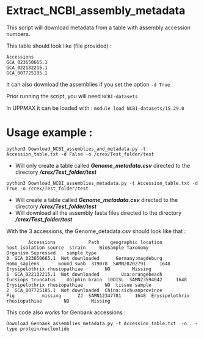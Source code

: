 # Extract_NCBI_assembly_metadata

This script will download metadata from a table with assembly accession numbers.

This table should look like (file provided) : 

```
Accessions
GCA_023650665.1
GCA_022132215.1
GCA_007725185.1
```

It can also download the assemblies if you set the option ```-d True```

Prior running the script, you will need ```NCBI-datasets```

In UPPMAX it can be loaded with : ```module load NCBI-datasets/15.29.0```

# Usage example :

```python3 Download_NCBI_assemblies_and_metadata.py -t Accession_table.txt -d False -o /crex/Test_folder/test```

* Will only create a table called ***Genome_metadata.csv*** directed to the directory ***/crex/Test_folder/test***

```python3 Download_NCBI_assemblies_metadata.py -t Accession_table.txt -d True -o /crex/Test_folder/test```

* Will create a table called ***Genome_metadata.csv*** directed to the directory ***/crex/Test_folder/test***
* Will download all the assembly fasta files directed to the directory ***/crex/Test_folder/test***


With the 3 accessions, the Genome_detadata.csv should look like that :
```
        Accessions            Path    geographic location                host isolation source  strain     BioSample Taxonomy                      Organism Supressed    sample type
0  GCA_023650665.1  Not downloaded      Germany:magdeburg        Homo_sapiens       wound swab  319078  SAMN28202791     1648  Erysipelothrix rhusiopathiae        NO        Missing
1  GCA_022132215.1  Not downloaded        Usa:orangebeach  Tursiops_truncatus    dolphin brain  10DISL  SAMN23594042     1648  Erysipelothrix rhusiopathiae        NO  tissue sample
2  GCA_007725185.1  Not downloaded  China:sichuanprovince                 Pig          missing      ZJ  SAMN12347781     1648  Erysipelothrix rhusiopathiae        NO        Missing
```
This code also works for Genbank accessions : 

```Download_Genbank_assemblies_metadata.py -t Accession_table.txt  -o . -type protein/nucleotide```
